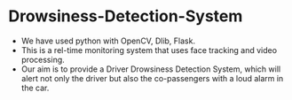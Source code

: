 # Drowsiness-Detection-System

- We have used python with OpenCV, Dlib, Flask.
- This is a rel-time monitoring system that uses face tracking and video processing. 
- Our aim is to provide a Driver Drowsiness Detection System, which will alert not only the driver but also the co-passengers with a loud alarm in the car. 

